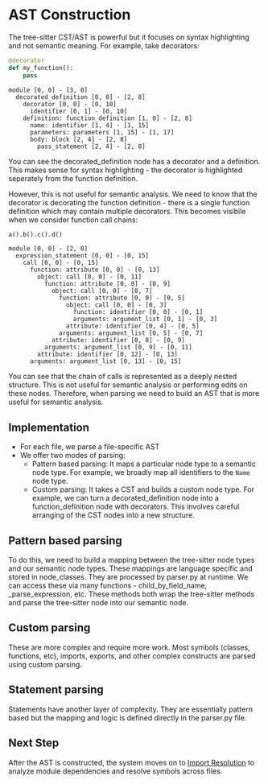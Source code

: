 # AST Construction

The tree-sitter CST/AST is powerful but it focuses on syntax highlighting and not semantic meaning.
For example, take decorators:

```python
@decorator
def my_function():
    pass
```

```
module [0, 0] - [3, 0]
  decorated_definition [0, 0] - [2, 8]
    decorator [0, 0] - [0, 10]
      identifier [0, 1] - [0, 10]
    definition: function_definition [1, 0] - [2, 8]
      name: identifier [1, 4] - [1, 15]
      parameters: parameters [1, 15] - [1, 17]
      body: block [2, 4] - [2, 8]
        pass_statement [2, 4] - [2, 8]

```

You can see the decorated_definition node has a decorator and a definition. This makes sense for syntax highlighting - the decorator is highlighted seperately from the function definition.

However, this is not useful for semantic analysis. We need to know that the decorator is decorating the function definition - there is a single function definition which may contain multiple decorators.
This becomes visibile when we consider function call chains:

```python
a().b().c().d()
```

```
module [0, 0] - [2, 0]
  expression_statement [0, 0] - [0, 15]
    call [0, 0] - [0, 15]
      function: attribute [0, 0] - [0, 13]
        object: call [0, 0] - [0, 11]
          function: attribute [0, 0] - [0, 9]
            object: call [0, 0] - [0, 7]
              function: attribute [0, 0] - [0, 5]
                object: call [0, 0] - [0, 3]
                  function: identifier [0, 0] - [0, 1]
                  arguments: argument_list [0, 1] - [0, 3]
                attribute: identifier [0, 4] - [0, 5]
              arguments: argument_list [0, 5] - [0, 7]
            attribute: identifier [0, 8] - [0, 9]
          arguments: argument_list [0, 9] - [0, 11]
        attribute: identifier [0, 12] - [0, 13]
      arguments: argument_list [0, 13] - [0, 15]
```

You can see that the chain of calls is represented as a deeply nested structure. This is not useful for semantic analysis or performing edits on these nodes. Therefore, when parsing we need to build an AST that is more useful for semantic analysis.

## Implementation

- For each file, we parse a file-specific AST
- We offer two modes of parsing:
  - Pattern based parsing: It maps a particular node type to a semantic node type. For example, we broadly map all identifiers to the `Name` node type.
  - Custom parsing: It takes a CST and builds a custom node type. For example, we can turn a decorated_definition node into a function_definition node with decorators. This involves careful arranging of the CST nodes into a new structure.

## Pattern based parsing

To do this, we need to build a mapping between the tree-sitter node types and our semantic node types. These mappings are language specific and stored in node_classes. They are processed by parser.py at runtime. We can access these via many functions - child_by_field_name, \_parse_expression, etc. These methods both wrap the tree-sitter methods and parse the tree-sitter node into our semantic node.

## Custom parsing

These are more complex and require more work. Most symbols (classes, functions, etc), imports, exports, and other complex constructs are parsed using custom parsing.

## Statement parsing

Statements have another layer of complexity. They are essentially pattern based but the mapping and logic is defined directly in the parser.py file.

## Next Step

After the AST is constructed, the system moves on to [Import Resolution](../3.%20imports-exports/A.%20Imports.md) to analyze module dependencies and resolve symbols across files.
